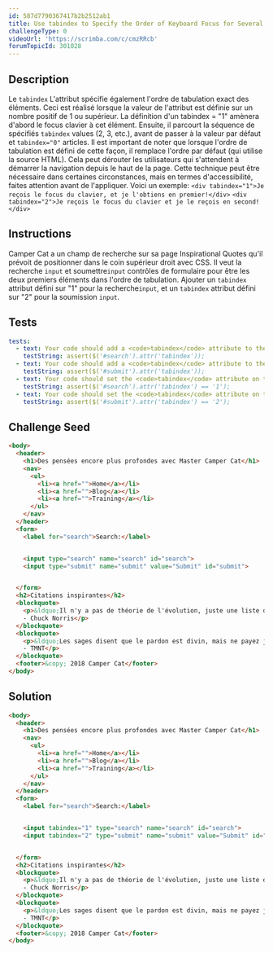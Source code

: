 ```yaml
---
id: 587d7790367417b2b2512ab1
title: Use tabindex to Specify the Order of Keyboard Focus for Several Elements
challengeType: 0
videoUrl: 'https://scrimba.com/c/cmzRRcb'
forumTopicId: 301028
---
```


## Description
<section id='description'>
Le <code>tabindex</code> L'attribut spécifie également l'ordre de tabulation exact des éléments. Ceci est réalisé lorsque la valeur de l'attribut est définie sur un nombre positif de 1 ou supérieur.
La définition d'un tabindex = "1" amènera d'abord le focus clavier à cet élément. Ensuite, il parcourt la séquence de spécifiés <code>tabindex</code> values (2, 3, etc.), avant de passer à la valeur par défaut et <code>tabindex="0"</code> articles.
Il est important de noter que lorsque l'ordre de tabulation est défini de cette façon, il remplace l'ordre par défaut (qui utilise la source HTML). Cela peut dérouter les utilisateurs qui s'attendent à démarrer la navigation depuis le haut de la page. Cette technique peut être nécessaire dans certaines circonstances, mais en termes d'accessibilité, faites attention avant de l'appliquer.
Voici un exemple:
<code>&lt;div tabindex=&quot;1&quot;&gt;Je reçois le focus du clavier, et je l'obtiens en premier!&lt;/div&gt;</code>
<code>&lt;div tabindex=&quot;2&quot;&gt;Je reçois le focus du clavier et je le reçois en second!&lt;/div&gt;</code>
</section>

## Instructions
<section id='instructions'>
Camper Cat a un champ de recherche sur sa page Inspirational Quotes qu'il prévoit de positionner dans le coin supérieur droit avec CSS. Il veut la recherche <code>input</code> et soumettre<code>input</code> contrôles de formulaire pour être les deux premiers éléments dans l'ordre de tabulation. Ajouter un <code>tabindex</code> attribut défini sur "1" pour la recherche<code>input</code>, et un <code>tabindex</code> attribut défini sur "2" pour la soumission <code>input</code>.
</section>

## Tests
<section id='tests'>

```yml
tests:
  - text: Your code should add a <code>tabindex</code> attribute to the search <code>input</code> tag.
    testString: assert($('#search').attr('tabindex'));
  - text: Your code should add a <code>tabindex</code> attribute to the submit <code>input</code> tag.
    testString: assert($('#submit').attr('tabindex'));
  - text: Your code should set the <code>tabindex</code> attribute on the search <code>input</code> tag to a value of 1.
    testString: assert($('#search').attr('tabindex') == '1');
  - text: Your code should set the <code>tabindex</code> attribute on the submit <code>input</code> tag to a value of 2.
    testString: assert($('#submit').attr('tabindex') == '2');

```

</section>

## Challenge Seed
<section id='challengeSeed'>

<div id='html-seed'>

```html
<body>
  <header>
    <h1>Des pensées encore plus profondes avec Master Camper Cat</h1>
    <nav>
      <ul>
        <li><a href="">Home</a></li>
        <li><a href="">Blog</a></li>
        <li><a href="">Training</a></li>
      </ul>
    </nav>
  </header>
  <form>
    <label for="search">Search:</label>


    <input type="search" name="search" id="search">
    <input type="submit" name="submit" value="Submit" id="submit">


  </form>
  <h2>Citations inspirantes</h2>
  <blockquote>
    <p>&ldquo;Il n'y a pas de théorie de l'évolution, juste une liste de créatures que j'ai autorisées à vivre.&rdquo;<br>
    - Chuck Norris</p>
  </blockquote>
  <blockquote>
    <p>&ldquo;Les sages disent que le pardon est divin, mais ne payez jamais le prix fort pour une pizza tardive.&rdquo;<br>
    - TMNT</p>
  </blockquote>
  <footer>&copy; 2018 Camper Cat</footer>
</body>
```

</div>



</section>

## Solution
<section id='solution'>

```html
<body>
  <header>
    <h1>Des pensées encore plus profondes avec Master Camper Cat</h1>
    <nav>
      <ul>
        <li><a href="">Home</a></li>
        <li><a href="">Blog</a></li>
        <li><a href="">Training</a></li>
      </ul>
    </nav>
  </header>
  <form>
    <label for="search">Search:</label>


    <input tabindex="1" type="search" name="search" id="search">
    <input tabindex="2" type="submit" name="submit" value="Submit" id="submit">


  </form>
  <h2>Citations inspirantes</h2>
  <blockquote>
    <p>&ldquo;Il n'y a pas de théorie de l'évolution, juste une liste de créatures que j'ai autorisées à vivre.&rdquo;<br>
    - Chuck Norris</p>
  </blockquote>
  <blockquote>
    <p>&ldquo;Les sages disent que le pardon est divin, mais ne payez jamais le prix fort pour une pizza tardive.&rdquo;<br>
    - TMNT</p>
  </blockquote>
  <footer>&copy; 2018 Camper Cat</footer>
</body>
```

</section>
